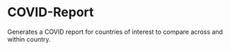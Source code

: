 # COVID-Report
Generates a COVID report for countries of interest to compare across and within country.
